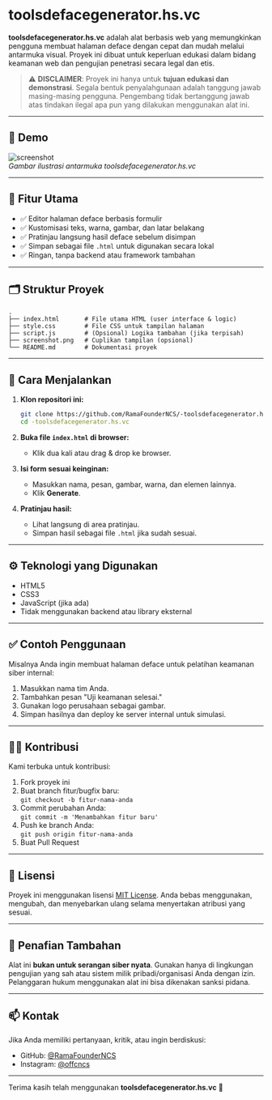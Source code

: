 # toolsdefacegenerator.hs.vc

**toolsdefacegenerator.hs.vc** adalah alat berbasis web yang memungkinkan pengguna membuat halaman deface dengan cepat dan mudah melalui antarmuka visual. Proyek ini dibuat untuk keperluan edukasi dalam bidang keamanan web dan pengujian penetrasi secara legal dan etis.

> ⚠️ **DISCLAIMER**: Proyek ini hanya untuk **tujuan edukasi dan demonstrasi**. Segala bentuk penyalahgunaan adalah tanggung jawab masing-masing pengguna. Pengembang tidak bertanggung jawab atas tindakan ilegal apa pun yang dilakukan menggunakan alat ini.

---

## 📸 Demo

![screenshot](screenshot.png)  
*Gambar ilustrasi antarmuka toolsdefacegenerator.hs.vc*

---

## 🔧 Fitur Utama

- ✅ Editor halaman deface berbasis formulir
- ✅ Kustomisasi teks, warna, gambar, dan latar belakang
- ✅ Pratinjau langsung hasil deface sebelum disimpan
- ✅ Simpan sebagai file `.html` untuk digunakan secara lokal
- ✅ Ringan, tanpa backend atau framework tambahan

---

## 🗂 Struktur Proyek

```
.
├── index.html       # File utama HTML (user interface & logic)
├── style.css        # File CSS untuk tampilan halaman
├── script.js        # (Opsional) Logika tambahan (jika terpisah)
├── screenshot.png   # Cuplikan tampilan (opsional)
└── README.md        # Dokumentasi proyek
```

---

## 🚀 Cara Menjalankan

1. **Klon repositori ini:**

   ```bash
   git clone https://github.com/RamaFounderNCS/-toolsdefacegenerator.hs.vc.git
   cd -toolsdefacegenerator.hs.vc
   ```

2. **Buka file `index.html` di browser:**
   - Klik dua kali atau drag & drop ke browser.

3. **Isi form sesuai keinginan:**
   - Masukkan nama, pesan, gambar, warna, dan elemen lainnya.
   - Klik **Generate**.

4. **Pratinjau hasil:**
   - Lihat langsung di area pratinjau.
   - Simpan hasil sebagai file `.html` jika sudah sesuai.

---

## ⚙️ Teknologi yang Digunakan

- HTML5
- CSS3
- JavaScript (jika ada)
- Tidak menggunakan backend atau library eksternal

---

## ✅ Contoh Penggunaan

Misalnya Anda ingin membuat halaman deface untuk pelatihan keamanan siber internal:

1. Masukkan nama tim Anda.
2. Tambahkan pesan "Uji keamanan selesai."
3. Gunakan logo perusahaan sebagai gambar.
4. Simpan hasilnya dan deploy ke server internal untuk simulasi.

---

## 👨‍💻 Kontribusi

Kami terbuka untuk kontribusi:

1. Fork proyek ini
2. Buat branch fitur/bugfix baru:  
   `git checkout -b fitur-nama-anda`
3. Commit perubahan Anda:  
   `git commit -m 'Menambahkan fitur baru'`
4. Push ke branch Anda:  
   `git push origin fitur-nama-anda`
5. Buat Pull Request

---

## 📜 Lisensi

Proyek ini menggunakan lisensi [MIT License](LICENSE). Anda bebas menggunakan, mengubah, dan menyebarkan ulang selama menyertakan atribusi yang sesuai.

---

## 🧾 Penafian Tambahan

Alat ini **bukan untuk serangan siber nyata**. Gunakan hanya di lingkungan pengujian yang sah atau sistem milik pribadi/organisasi Anda dengan izin. Pelanggaran hukum menggunakan alat ini bisa dikenakan sanksi pidana.

---

## 📫 Kontak

Jika Anda memiliki pertanyaan, kritik, atau ingin berdiskusi:

- GitHub: [@RamaFounderNCS](https://github.com/RamaFounderNCS)
- Instagram: [@offcncs](https://www.instagram.com/offcncs)

---

Terima kasih telah menggunakan **toolsdefacegenerator.hs.vc** 🙏
